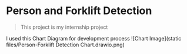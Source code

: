 # Person and Forklift Detection

> This project is my internship project

I used this Chart Diagram for development process
![Chart Image](static files/Person-Forklift Detection Chart.drawio.png)